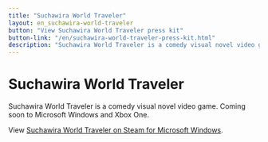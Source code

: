 ```yaml
---
title: "Suchawira World Traveler"
layout: en_suchawira-world-traveler
button: "View Suchawira World Traveler press kit"
button-link: "/en/suchawira-world-traveler-press-kit.html"
description: "Suchawira World Traveler is a comedy visual novel video game. Coming soon to Microsoft Windows and Xbox One."
---
```

# Suchawira World Traveler

Suchawira World Traveler is a comedy visual novel video game. Coming soon to Microsoft Windows and Xbox One.

View [Suchawira World Traveler on Steam for Microsoft Windows](https://store.steampowered.com/app/1007380/Suchawira_World_Traveler/).